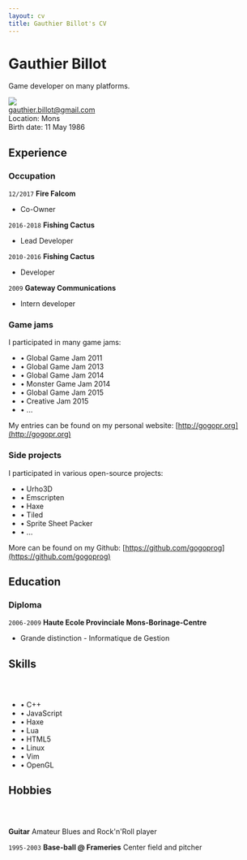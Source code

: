 ```yaml
---
layout: cv
title: Gauthier Billot's CV
---
```

# Gauthier Billot
Game developer on many platforms.

<img class="pic" src="https://firefalcom.github.io/website/img/team/gauthier.jpg"/>
<div id="webaddress">
<a href="gauthier.billot@gmail.com">gauthier.billot@gmail.com</a><br/>
Location: Mons<br/>
Birth date: 11 May 1986<br/>
</div>


## Experience

### Occupation

`12/2017`
__Fire Falcom__

- Co-Owner

`2016-2018`
__Fishing Cactus__

- Lead Developer

`2010-2016`
__Fishing Cactus__

- Developer

`2009`
__Gateway Communications__

- Intern developer

### Game jams

I participated in many game jams:

  * • Global Game Jam 2011
  * • Global Game Jam 2013
  * • Global Game Jam 2014
  * • Monster Game Jam 2014
  * • Global Game Jam 2015
  * • Creative Jam 2015
  * • ...
 
My entries can be found on my personal website: [http://gogopr.org](http://gogopr.org)
 
### Side projects

I participated in various open-source projects:

  * • Urho3D
  * • Emscripten
  * • Haxe
  * • Tiled
  * • Sprite Sheet Packer
  * • ...

More can be found on my Github: [https://github.com/gogoprog](https://github.com/gogoprog)

## Education

### Diploma

`2006-2009`
__Haute Ecole Provinciale Mons-Borinage-Centre__

- Grande distinction - Informatique de Gestion

## Skills

### &nbsp;

 * • C++
 * • JavaScript
 * • Haxe
 * • Lua
 * • HTML5
 * • Linux
 * • Vim
 * • OpenGL

## Hobbies

### &nbsp;

__Guitar__
Amateur Blues and Rock'n'Roll player

`1995-2003`
__Base-ball @ Frameries__
Center field and pitcher

<!-- ### Footer

Last updated: 2018 -->


